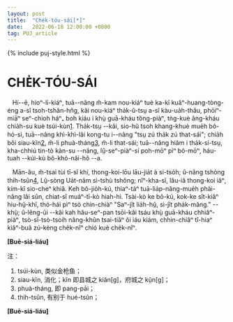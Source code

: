 ```yaml
---
layout: post
title:  "Che̍k-tóu-sái[*]"
date:   2022-06-18 12:00:00 +0800
tag: PUJ_article
---
```


{% include puj-style.html %}

# CHE̍K-TÓU-SÁI

&nbsp;&nbsp;
Hí&#x002D;&#x002D;ē, hioⁿ-lí-kiáⁿ, tuā&#x002D;&#x002D;nâng m̆-kam nou-kiáⁿ tuè ka-kī kuâⁿ-huang-tòng-éng a-sĭ tsoh-tshân-hn̂g, kâi nou-kiáⁿ tha̍k-ŭ-tsṳ a-sĭ kàu-ua̍h-thâu, phōiⁿ-miāⁿ seⁿ-chioh háⁿ₊ boh kiáu i khṳ̀ guā-kháu tȍng-piàⁿ, tǹg-kuè âng-kháu chia̍h-su kuè tsúi-kùn<a href="#note_1" class="note">1</a>. Tha̍k-tsṳ &#x002D;&#x002D;kâi, sio-hŭ tsoh khang-khuè mue̍h bô-hó-sì, tuā&#x002D;&#x002D;nâng khì-khì-lâi kong-tu i&#x002D;&#x002D;nâng "tsṳ zú tha̍k zú that-sái"; chia̍h bŏi siau-kĭn<a href="#note_2" class="note">2</a>, m̆-li phuà-tháng<a href="#note_3" class="note">3</a>, m̆-li that-sái; tuā&#x002D;&#x002D;nâng hiâm i tha̍k-sí-tsṳ, kha-chhiú tin-tò kàn-su &#x002D;&#x002D;nâng, lṳ̂-seⁿ-piàⁿ-sí poh-mōⁿ pìⁿ bô-mōⁿ, háu-tuah &#x002D;&#x002D;kúi-kù bô-khó-năi-hô &#x002D;&#x002D;a.
<!-- kàn，做事；打架。 此音在作者处老人普遍读 kàng（读 kàn 时用于打架之类居多），而从《菲尔德词典》（该词典大部分 -an/-at 并入 -ang/-ak）来理解即为 “幹”，因而此处采用 -n 韵尾。-->

&nbsp;&nbsp;
Mān-ău, m̆-tsai tùi tī-sî khí, thong-koi-lōu lāu-jia̍t à sí-tso̍h; ŭ-nâng tshòng thih-tsûn<a href="#note_4" class="note">4</a>, Lṳ̆-sòng Ua̍t-nâm sì-tshù tshŏng; nîⁿ-kha-sî, lău-iâ thong-koi iâⁿ, kím-kî sio-cheⁿ khiâ. Keh bô-jio̍h-kú, thiaⁿ-tàⁿ tuā-lia̍p-nâng-mue̍h phài-nâng lâi sûn, chiat-sî muáⁿ-tī-kò hiah-hì. Tsài-kò ke bô-kú, kok-ke sît-kiâⁿ hiu-hṳ̂-khî, thó-hái pìⁿ tsò chin-chiàⁿ "Saⁿ-jît lia̍h-hṳ̂, sì-jît pha̍k-măng." &#x002D;&#x002D;khṳ̀; ŭ-lêng-ûi &#x002D;&#x002D;kâi kah hău-seⁿ-pan tsōi-kâi tsáu khṳ̀ guā-kháu chhiâⁿ-piàⁿ, tsò-sî-tsò-tsoih nâng-khûn tsai-tiāⁿ ŏi iáu kiám, chhin-chiâⁿ tĭ-hiaⁿ kiâⁿ-buâ zú-kèng che̍k-nîⁿ chió kuè che̍k-nîⁿ.

**[Buē-siá-liáu]**


注：
1. <span id="note_1">tsúi-kùn, 类似金枪鱼；</span>
2. <span id="note_2">siau-kĭn, 消化；kĭn 即县城之 kiăn[g]，府城之 kṳ̆n[g]；</span>
3. <span id="note_3">phuà-tháng, 即 pang-pāi；</span>
4. <span id="note_4">thih-tsûn, 有别于 hué-tsûn；</span>


**[Buē-siá-liáu]**
